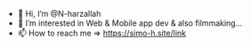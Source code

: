 - 👋 Hi, I’m @N-harzallah
- 👀 I’m interested in Web & Mobile app dev & also filmmaking...
- 📫 How to reach me => https://simo-h.site/link
